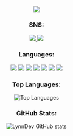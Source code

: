 <div align="center">

<img src="https://i.ibb.co/BBxDmtV/1721231503491.jpg">

<div align="center">

  ### SNS:
  <span>
    <a href="https://github.com/VioLetDev0">
      <img src="https://img.shields.io/badge/GitHub-100000?style=for-the-badge&logo=github&logoColor=white"/>
    </a>
    <a href="https://discord.gg/teamundo">
      <img src="https://img.shields.io/badge/Discord-7289DA?style=for-the-badge&logo=discord&logoColor=white"/>
    </a>
  </span>

  ### Languages:
  <span>
    <img src="https://img.shields.io/badge/TypeScript-007ACC?style=for-the-badge&logo=typescript&logoColor=white"/>
    <img src="https://img.shields.io/badge/JavaScript-F7DF1E?style=for-the-badge&logo=javascript&logoColor=black"/>
    <img src="https://img.shields.io/badge/Python-3776AB?style=for-the-badge&logo=python&logoColor=white"/>
    <img src="https://img.shields.io/badge/Java-ED8B00?style=for-the-badge&logo=openjdk&logoColor=white"/>
    <img src="https://img.shields.io/badge/Kotlin-0095D5?style=for-the-badge&logo=kotlin&logoColor=white"/>
    <img src="https://img.shields.io/badge/C++-00599C?style=for-the-badge&logo=cplusplus&logoColor=white"/>
    <img src="https://img.shields.io/badge/PHP-777BB4?style=for-the-badge&logo=php&logoColor=white"/>
  </span>
  
  ### Top Languages:
  ![Top Languages](https://github-readme-stats.vercel.app/api/top-langs/?username=violetdev0&layout=compact&theme=radical)

  ### GitHub Stats:
  ![LynnDev GitHub stats](https://github-readme-stats.vercel.app/api?username=violetdev0&show_icons=true&theme=radical)

</div>
